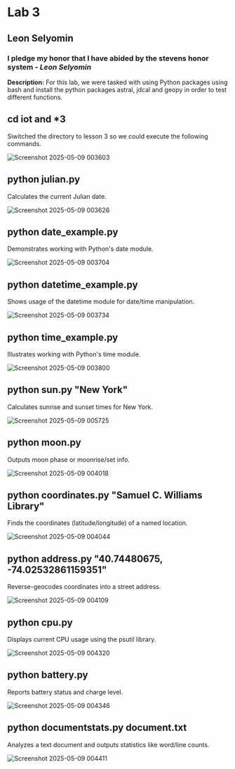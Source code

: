 # **Lab 3**
## Leon Selyomin
### I pledge my honor that I have abided by the stevens honor system - *Leon Selyomin*

**Description:** For this lab, we were tasked with using Python packages using bash and install the python packages astral, jdcal and geopy in order to test different functions.

cd iot and *3
--
Siwitched the directory to lesson 3 so we could execute the following commands.

![Screenshot 2025-05-09 003603](https://github.com/user-attachments/assets/6d783075-aef8-4d9a-9135-a86d57192c9f)

python julian.py
--
Calculates the current Julian date.

![Screenshot 2025-05-09 003626](https://github.com/user-attachments/assets/0a4684a8-15e8-43b6-a431-9a305c48a85b)

python date_example.py
--
Demonstrates working with Python's date module.

![Screenshot 2025-05-09 003704](https://github.com/user-attachments/assets/80b5c8b9-7c48-4106-8af1-d31b7f261ada)

python datetime_example.py
--
Shows usage of the datetime module for date/time manipulation.

![Screenshot 2025-05-09 003734](https://github.com/user-attachments/assets/1d48d2b8-607a-4c9c-9e84-9f6c7b5446b0)

python time_example.py
--
Illustrates working with Python's time module.

![Screenshot 2025-05-09 003800](https://github.com/user-attachments/assets/c506fd39-d228-4bdf-8b4f-988042fa2619)


python sun.py "New York"
--
Calculates sunrise and sunset times for New York.

![Screenshot 2025-05-09 005725](https://github.com/user-attachments/assets/adad3dc7-a6f3-41f3-a7bb-179d618f5ed8)

python moon.py
--
Outputs moon phase or moonrise/set info.

![Screenshot 2025-05-09 004018](https://github.com/user-attachments/assets/179d5a26-2f71-43d2-8310-d0e6c11baeef)


python coordinates.py "Samuel C. Williams Library"
--
Finds the coordinates (latitude/longitude) of a named location.

![Screenshot 2025-05-09 004044](https://github.com/user-attachments/assets/cb686e7b-25b4-4466-8327-f128b779d6d9)


python address.py "40.74480675, -74.02532861159351"
--
Reverse-geocodes coordinates into a street address.

![Screenshot 2025-05-09 004109](https://github.com/user-attachments/assets/58af99c5-327f-4c98-b66b-f2bd3cbdd016)


python cpu.py
--
Displays current CPU usage using the psutil library.

![Screenshot 2025-05-09 004320](https://github.com/user-attachments/assets/93292cf6-cf88-42c8-a51e-d5d326b72029)


python battery.py
--
Reports battery status and charge level.

![Screenshot 2025-05-09 004346](https://github.com/user-attachments/assets/8b55a11f-0183-417e-8875-16070b587b26)


python documentstats.py document.txt
--
Analyzes a text document and outputs statistics like word/line counts.

![Screenshot 2025-05-09 004411](https://github.com/user-attachments/assets/a5562b36-7f0c-459e-ba45-4ef0921ed4ab)





